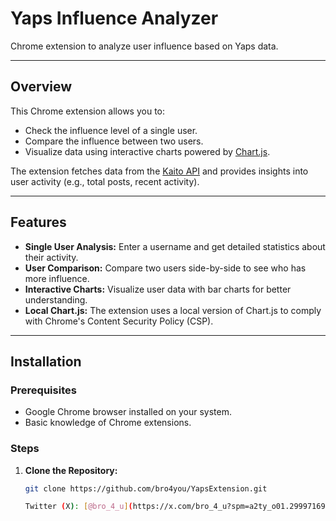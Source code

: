 # Yaps Influence Analyzer

Chrome extension to analyze user influence based on Yaps data.

---

## Overview
This Chrome extension allows you to:
- Check the influence level of a single user.
- Compare the influence between two users.
- Visualize data using interactive charts powered by [Chart.js](https://www.chartjs.org/).

The extension fetches data from the [Kaito API](https://api.kaito.ai/) and provides insights into user activity (e.g., total posts, recent activity).

---

## Features
- **Single User Analysis:** Enter a username and get detailed statistics about their activity.
- **User Comparison:** Compare two users side-by-side to see who has more influence.
- **Interactive Charts:** Visualize user data with bar charts for better understanding.
- **Local Chart.js:** The extension uses a local version of Chart.js to comply with Chrome's Content Security Policy (CSP).

---

## Installation

### Prerequisites
- Google Chrome browser installed on your system.
- Basic knowledge of Chrome extensions.

### Steps
1. **Clone the Repository:**
   ```bash
   git clone https://github.com/bro4you/YapsExtension.git

   Twitter (X): [@bro_4_u](https://x.com/bro_4_u?spm=a2ty_o01.29997169.0.0.3d4d5171F3d31g)
